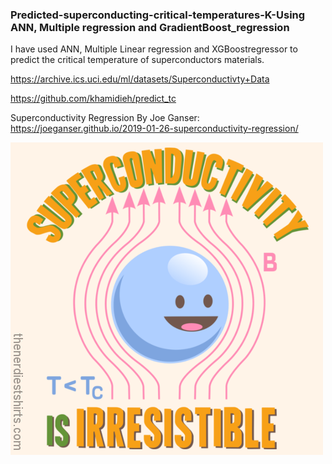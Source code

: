 ### Predicted-superconducting-critical-temperatures-K-Using ANN, Multiple regression and GradientBoost_regression
I have used ANN, Multiple Linear regression and XGBoostregressor to predict the critical temperature of superconductors materials.

https://archive.ics.uci.edu/ml/datasets/Superconductivty+Data

https://github.com/khamidieh/predict_tc

Superconductivity Regression By Joe Ganser:
https://joeganser.github.io/2019-01-26-superconductivity-regression/

![T_c](SuperT_c2.png)

